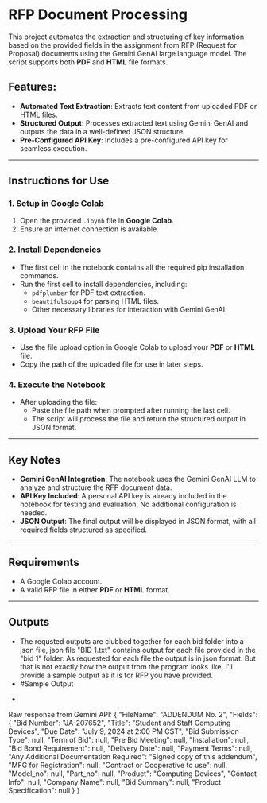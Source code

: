 # RFP Document Processing 

This project automates the extraction and structuring of key information based on the provided fields in the assignment from RFP (Request for Proposal) documents using the Gemini GenAI large language model. The script supports both **PDF** and **HTML** file formats.

## Features:
- **Automated Text Extraction**: Extracts text content from uploaded PDF or HTML files.
- **Structured Output**: Processes extracted text using Gemini GenAI and outputs the data in a well-defined JSON structure.
- **Pre-Configured API Key**: Includes a pre-configured API key for seamless execution.

---

## Instructions for Use

### 1. Setup in Google Colab
1. Open the provided `.ipynb` file in **Google Colab**.
2. Ensure an internet connection is available.

### 2. Install Dependencies
- The first cell in the notebook contains all the required pip installation commands.
- Run the first cell to install dependencies, including:
  - `pdfplumber` for PDF text extraction.
  - `beautifulsoup4` for parsing HTML files.
  - Other necessary libraries for interaction with Gemini GenAI.

### 3. Upload Your RFP File
- Use the file upload option in Google Colab to upload your **PDF** or **HTML** file.
- Copy the path of the uploaded file for use in later steps.

### 4. Execute the Notebook
- After uploading the file:
  - Paste the file path when prompted after running the last cell.
  - The script will process the file and return the structured output in JSON format.

---

## Key Notes
- **Gemini GenAI Integration**: The notebook uses the Gemini GenAI LLM to analyze and structure the RFP document data.
- **API Key Included**: A personal API key is already included in the notebook for testing and evaluation. No additional configuration is needed.
- **JSON Output**: The final output will be displayed in JSON format, with all required fields structured as specified.

---

## Requirements
- A Google Colab account.
- A valid RFP file in either **PDF** or **HTML** format.

---
## Outputs
- The requsted outputs are clubbed together for each bid folder into a json file, json file "BID 1.txt" contains output for each file provided in the "bid 1" folder. As requested for each file the output is in json format. But that is not exactly how the output from the program looks like, I'll provide a sample output as it is for RFP you have provided.
- #Sample Output
- ```Enter the path to the RFP file (PDF or HTML): /Addendum 2 RFP JA-207652 Student and Staff Computing Devices.pdf
Raw response from Gemini API: {
  "FileName": "ADDENDUM No. 2",
  "Fields": {
    "Bid Number": "JA-207652",
    "Title": "Student and Staff Computing Devices",
    "Due Date": "July 9, 2024 at 2:00 PM CST",
    "Bid Submission Type": null,
    "Term of Bid": null,
    "Pre Bid Meeting": null,
    "Installation": null,
    "Bid Bond Requirement": null,
    "Delivery Date": null,
    "Payment Terms": null,
    "Any Additional Documentation Required": "Signed copy of this addendum",
    "MFG for Registration": null,
    "Contract or Cooperative to use": null,
    "Model_no": null,
    "Part_no": null,
    "Product": "Computing Devices",
    "Contact Info": null,
    "Company Name": null,
    "Bid Summary": null,
    "Product Specification": null
  }
}
```
